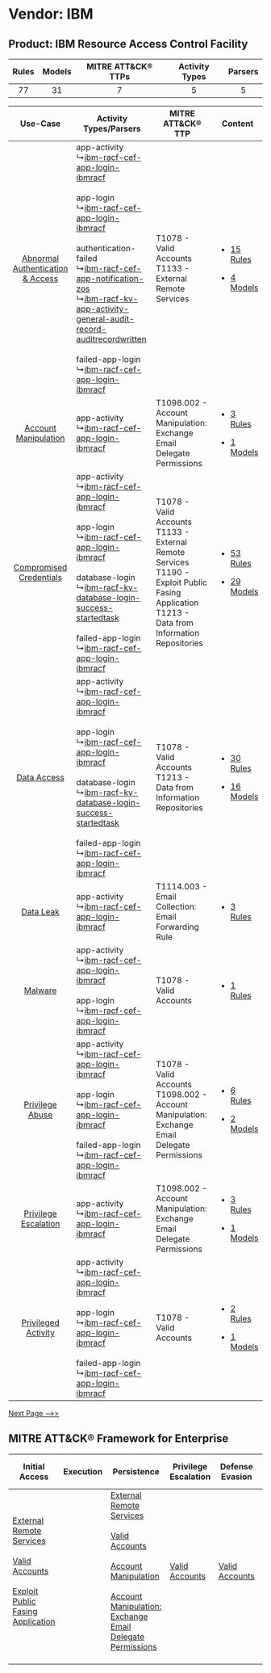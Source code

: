Vendor: IBM
===========
Product: IBM Resource Access Control Facility
---------------------------------------------
| Rules | Models | MITRE ATT&CK® TTPs | Activity Types | Parsers |
|:-----:|:------:|:------------------:|:--------------:|:-------:|
|  77   |   31   |         7          |       5        |    5    |

|    Use-Case    | Activity Types/Parsers    | MITRE ATT&CK® TTP    | Content    |
|:----:| ---- | ---- | ---- |
| [Abnormal Authentication & Access](../../../UseCases/uc_abnormal_authentication_&_access.md) |  app-activity<br> ↳[ibm-racf-cef-app-login-ibmracf](Ps/pC_ibmracfcefapploginibmracf.md)<br><br> app-login<br> ↳[ibm-racf-cef-app-login-ibmracf](Ps/pC_ibmracfcefapploginibmracf.md)<br><br> authentication-failed<br> ↳[ibm-racf-cef-app-notification-zos](Ps/pC_ibmracfcefappnotificationzos.md)<br> ↳[ibm-racf-kv-app-activity-general-audit-record-auditrecordwritten](Ps/pC_ibmracfkvappactivitygeneralauditrecordauditrecordwritten.md)<br><br> failed-app-login<br> ↳[ibm-racf-cef-app-login-ibmracf](Ps/pC_ibmracfcefapploginibmracf.md)<br> | T1078 - Valid Accounts<br>T1133 - External Remote Services<br>    | [<ul><li>15 Rules</li></ul><ul><li>4 Models</li></ul>](RM/r_m_ibm_ibm_resource_access_control_facility_Abnormal_Authentication_&_Access.md) |
|    [Account Manipulation](../../../UseCases/uc_account_manipulation.md)    |  app-activity<br> ↳[ibm-racf-cef-app-login-ibmracf](Ps/pC_ibmracfcefapploginibmracf.md)<br>    | T1098.002 - Account Manipulation: Exchange Email Delegate Permissions<br>    | [<ul><li>3 Rules</li></ul><ul><li>1 Models</li></ul>](RM/r_m_ibm_ibm_resource_access_control_facility_Account_Manipulation.md)    |
|          [Compromised Credentials](../../../UseCases/uc_compromised_credentials.md)          |  app-activity<br> ↳[ibm-racf-cef-app-login-ibmracf](Ps/pC_ibmracfcefapploginibmracf.md)<br><br> app-login<br> ↳[ibm-racf-cef-app-login-ibmracf](Ps/pC_ibmracfcefapploginibmracf.md)<br><br> database-login<br> ↳[ibm-racf-kv-database-login-success-startedtask](Ps/pC_ibmracfkvdatabaseloginsuccessstartedtask.md)<br><br> failed-app-login<br> ↳[ibm-racf-cef-app-login-ibmracf](Ps/pC_ibmracfcefapploginibmracf.md)<br>    | T1078 - Valid Accounts<br>T1133 - External Remote Services<br>T1190 - Exploit Public Fasing Application<br>T1213 - Data from Information Repositories<br> | [<ul><li>53 Rules</li></ul><ul><li>29 Models</li></ul>](RM/r_m_ibm_ibm_resource_access_control_facility_Compromised_Credentials.md)         |
|    [Data Access](../../../UseCases/uc_data_access.md)    |  app-activity<br> ↳[ibm-racf-cef-app-login-ibmracf](Ps/pC_ibmracfcefapploginibmracf.md)<br><br> app-login<br> ↳[ibm-racf-cef-app-login-ibmracf](Ps/pC_ibmracfcefapploginibmracf.md)<br><br> database-login<br> ↳[ibm-racf-kv-database-login-success-startedtask](Ps/pC_ibmracfkvdatabaseloginsuccessstartedtask.md)<br><br> failed-app-login<br> ↳[ibm-racf-cef-app-login-ibmracf](Ps/pC_ibmracfcefapploginibmracf.md)<br>    | T1078 - Valid Accounts<br>T1213 - Data from Information Repositories<br>    | [<ul><li>30 Rules</li></ul><ul><li>16 Models</li></ul>](RM/r_m_ibm_ibm_resource_access_control_facility_Data_Access.md)    |
|    [Data Leak](../../../UseCases/uc_data_leak.md)    |  app-activity<br> ↳[ibm-racf-cef-app-login-ibmracf](Ps/pC_ibmracfcefapploginibmracf.md)<br>    | T1114.003 - Email Collection: Email Forwarding Rule<br>    | [<ul><li>3 Rules</li></ul>](RM/r_m_ibm_ibm_resource_access_control_facility_Data_Leak.md)    |
|    [Malware](../../../UseCases/uc_malware.md)    |  app-activity<br> ↳[ibm-racf-cef-app-login-ibmracf](Ps/pC_ibmracfcefapploginibmracf.md)<br><br> app-login<br> ↳[ibm-racf-cef-app-login-ibmracf](Ps/pC_ibmracfcefapploginibmracf.md)<br>    | T1078 - Valid Accounts<br>    | [<ul><li>1 Rules</li></ul>](RM/r_m_ibm_ibm_resource_access_control_facility_Malware.md)    |
|    [Privilege Abuse](../../../UseCases/uc_privilege_abuse.md)    |  app-activity<br> ↳[ibm-racf-cef-app-login-ibmracf](Ps/pC_ibmracfcefapploginibmracf.md)<br><br> app-login<br> ↳[ibm-racf-cef-app-login-ibmracf](Ps/pC_ibmracfcefapploginibmracf.md)<br><br> failed-app-login<br> ↳[ibm-racf-cef-app-login-ibmracf](Ps/pC_ibmracfcefapploginibmracf.md)<br>    | T1078 - Valid Accounts<br>T1098.002 - Account Manipulation: Exchange Email Delegate Permissions<br>    | [<ul><li>6 Rules</li></ul><ul><li>2 Models</li></ul>](RM/r_m_ibm_ibm_resource_access_control_facility_Privilege_Abuse.md)    |
|    [Privilege Escalation](../../../UseCases/uc_privilege_escalation.md)    |  app-activity<br> ↳[ibm-racf-cef-app-login-ibmracf](Ps/pC_ibmracfcefapploginibmracf.md)<br>    | T1098.002 - Account Manipulation: Exchange Email Delegate Permissions<br>    | [<ul><li>3 Rules</li></ul><ul><li>1 Models</li></ul>](RM/r_m_ibm_ibm_resource_access_control_facility_Privilege_Escalation.md)    |
|    [Privileged Activity](../../../UseCases/uc_privileged_activity.md)    |  app-activity<br> ↳[ibm-racf-cef-app-login-ibmracf](Ps/pC_ibmracfcefapploginibmracf.md)<br><br> app-login<br> ↳[ibm-racf-cef-app-login-ibmracf](Ps/pC_ibmracfcefapploginibmracf.md)<br><br> failed-app-login<br> ↳[ibm-racf-cef-app-login-ibmracf](Ps/pC_ibmracfcefapploginibmracf.md)<br>    | T1078 - Valid Accounts<br>    | [<ul><li>2 Rules</li></ul><ul><li>1 Models</li></ul>](RM/r_m_ibm_ibm_resource_access_control_facility_Privileged_Activity.md)    |
[Next Page -->>](2_ds_ibm_ibm_resource_access_control_facility.md)

MITRE ATT&CK® Framework for Enterprise
--------------------------------------
| Initial Access                                                                                                                                                                                                                         | Execution | Persistence                                                                                                                                                                                                                                                                                                                                 | Privilege Escalation                                                | Defense Evasion                                                     | Credential Access | Discovery | Lateral Movement | Collection                                                                                                                                                                                                                                                   | Command and Control                                                                                                                       | Exfiltration | Impact |
| -------------------------------------------------------------------------------------------------------------------------------------------------------------------------------------------------------------------------------------- | --------- | ------------------------------------------------------------------------------------------------------------------------------------------------------------------------------------------------------------------------------------------------------------------------------------------------------------------------------------------- | ------------------------------------------------------------------- | ------------------------------------------------------------------- | ----------------- | --------- | ---------------- | ------------------------------------------------------------------------------------------------------------------------------------------------------------------------------------------------------------------------------------------------------------ | ----------------------------------------------------------------------------------------------------------------------------------------- | ------------ | ------ |
| [External Remote Services](https://attack.mitre.org/techniques/T1133)<br><br>[Valid Accounts](https://attack.mitre.org/techniques/T1078)<br><br>[Exploit Public Fasing Application](https://attack.mitre.org/techniques/T1190)<br><br> |           | [External Remote Services](https://attack.mitre.org/techniques/T1133)<br><br>[Valid Accounts](https://attack.mitre.org/techniques/T1078)<br><br>[Account Manipulation](https://attack.mitre.org/techniques/T1098)<br><br>[Account Manipulation: Exchange Email Delegate Permissions](https://attack.mitre.org/techniques/T1098/002)<br><br> | [Valid Accounts](https://attack.mitre.org/techniques/T1078)<br><br> | [Valid Accounts](https://attack.mitre.org/techniques/T1078)<br><br> |                   |           |                  | [Data from Information Repositories](https://attack.mitre.org/techniques/T1213)<br><br>[Email Collection](https://attack.mitre.org/techniques/T1114)<br><br>[Email Collection: Email Forwarding Rule](https://attack.mitre.org/techniques/T1114/003)<br><br> | [Proxy: Multi-hop Proxy](https://attack.mitre.org/techniques/T1090/003)<br><br>[Proxy](https://attack.mitre.org/techniques/T1090)<br><br> |              |        |